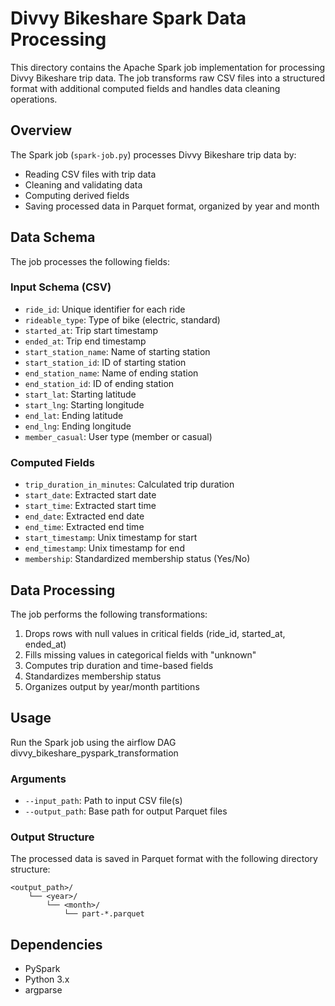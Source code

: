# Divvy Bikeshare Spark Data Processing

This directory contains the Apache Spark job implementation for processing Divvy Bikeshare trip data. The job transforms raw CSV files into a structured format with additional computed fields and handles data cleaning operations.

## Overview

The Spark job (`spark-job.py`) processes Divvy Bikeshare trip data by:
- Reading CSV files with trip data
- Cleaning and validating data
- Computing derived fields
- Saving processed data in Parquet format, organized by year and month

## Data Schema

The job processes the following fields:

### Input Schema (CSV)
- `ride_id`: Unique identifier for each ride
- `rideable_type`: Type of bike (electric, standard)
- `started_at`: Trip start timestamp
- `ended_at`: Trip end timestamp
- `start_station_name`: Name of starting station
- `start_station_id`: ID of starting station
- `end_station_name`: Name of ending station
- `end_station_id`: ID of ending station
- `start_lat`: Starting latitude
- `start_lng`: Starting longitude
- `end_lat`: Ending latitude
- `end_lng`: Ending longitude
- `member_casual`: User type (member or casual)

### Computed Fields
- `trip_duration_in_minutes`: Calculated trip duration
- `start_date`: Extracted start date
- `start_time`: Extracted start time
- `end_date`: Extracted end date
- `end_time`: Extracted end time
- `start_timestamp`: Unix timestamp for start
- `end_timestamp`: Unix timestamp for end
- `membership`: Standardized membership status (Yes/No)

## Data Processing

The job performs the following transformations:
1. Drops rows with null values in critical fields (ride_id, started_at, ended_at)
2. Fills missing values in categorical fields with "unknown"
3. Computes trip duration and time-based fields
4. Standardizes membership status
5. Organizes output by year/month partitions

## Usage

Run the Spark job using the airflow DAG divvy_bikeshare_pyspark_transformation

### Arguments
- `--input_path`: Path to input CSV file(s)
- `--output_path`: Base path for output Parquet files

### Output Structure
The processed data is saved in Parquet format with the following directory structure:
```
<output_path>/
    └── <year>/
        └── <month>/
            └── part-*.parquet
```

## Dependencies
- PySpark
- Python 3.x
- argparse